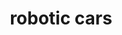 ---
layout: page
title: robotic cars
description: probabilistic inference, planning and search, localization, tracking and control
img: assets/img/ai4r.png
redirect: https://github.com/xkhainguyen/ai-robotics-udacity
importance: 2
category: online course
---